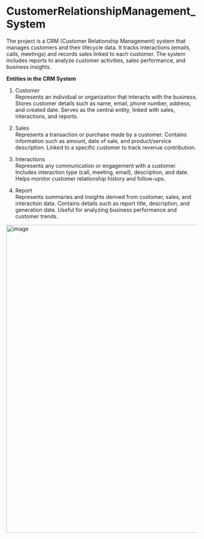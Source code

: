 # CustomerRelationshipManagement_System

The project is a CRM (Customer Relationship Management) system that manages customers and their lifecycle data. It tracks interactions (emails, calls, meetings) and records sales linked to each customer.
The system includes reports to analyze customer activities, sales performance, and business insights.

**Entities in the CRM System**

1. Customer  
Represents an individual or organization that interacts with the business.
Stores customer details such as name, email, phone number, address, and created date.
Serves as the central entity, linked with sales, interactions, and reports.

2. Sales  
Represents a transaction or purchase made by a customer.
Contains information such as amount, date of sale, and product/service description.
Linked to a specific customer to track revenue contribution.

3. Interactions  
Represents any communication or engagement with a customer.
Includes interaction type (call, meeting, email), description, and date.
Helps monitor customer relationship history and follow-ups.

4. Report  
Represents summaries and insights derived from customer, sales, and interaction data.
Contains details such as report title, description, and generation date.
Useful for analyzing business performance and customer trends.

<img width="791" height="810" alt="image" src="https://github.com/user-attachments/assets/09bfb6ca-22d2-4447-bc02-a3eff5862549" />

